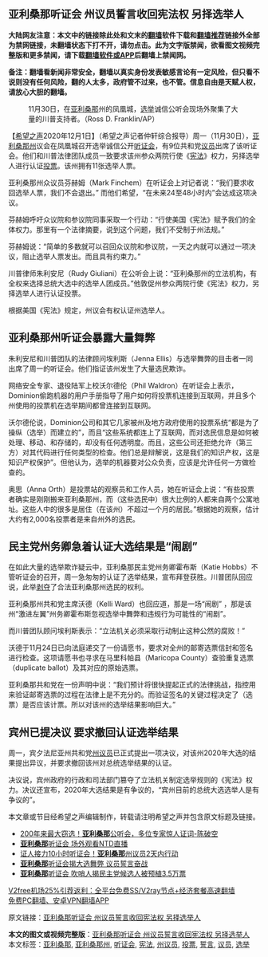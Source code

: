  <h2>亚利桑那听证会 州议员誓言收回宪法权 另择选举人</h2> <p class="notice"><b>大陆网友注意：本文中的链接除此处和文末的<a href="https://github.com/bannedbook/fanqiang" >翻墙</a>软件下载和<a href="https://github.com/killgcd/justmysocks/blob/master/README.md">翻墙推荐</a>链接外全部为禁网链接，未翻墙状态下打不开，请勿点击。此为文字版禁闻，欲看图文视频完整版和更多禁闻，请下载<a href="https://github.com/bannedbook/fanqiang">翻墙软件或APP</a>后翻墙上禁闻网。</p><p>备注：翻墙看新闻非常安全，翻墙以真实身份发表敏感言论有一定风险，但只看不说则没有任何风险，翻的人太多，政府管不过来，也不管。信息自由是天赋人权，请放心大胆的翻墙。</b></p>  <div class="entry"> <figure><figcaption>11月30日，在<a href="https://www.bannedbook.org/bnews/tag/%e4%ba%9a%e5%88%a9%e6%a1%91%e9%82%a3/" class="st_tag internal_tag" rel="tag" title="标签 亚利桑那 下的日志">亚利桑那</a>州的凤凰城，<a href="https://www.bannedbook.org/bnews/tag/%e9%80%89%e4%b8%be/" class="st_tag internal_tag" rel="tag" title="标签 选举 下的日志">选举</a>诚信公听会现场外聚集了大量的川普支持者。（Ross D. Franklin/AP）</figcaption></figure> <p>【<span class='wp_keywordlink_affiliate'><a href="https://www.soundofhope.org" title="希望之声" target="_blank">希望之声</a></span>2020年12月1日】（希望之声记者仲轩综合报导）周一（11月30日），<a href="https://www.bannedbook.org/bnews/tag/%E4%BA%9A%E5%88%A9%E6%A1%91%E9%82%A3%E5%B7%9E/" class="st_tag internal_tag" rel="tag" title="标签 亚利桑那州 下的日志">亚利桑那州</a>议会在凤凰城召开选举诚信公开<a href="https://www.bannedbook.org/bnews/tag/%e5%90%ac%e8%af%81%e4%bc%9a/" class="st_tag internal_tag" rel="tag" title="标签 听证会 下的日志">听证会</a>，有9位共和党<a href="https://www.bannedbook.org/bnews/tag/%e8%ae%ae%e5%91%98/" class="st_tag internal_tag" rel="tag" title="标签 议员 下的日志">议员</a>出席了该听证会。他们和川普法律团队成员一致要求该州参众两院行使《<a href="https://www.bannedbook.org/bnews/tag/%e5%ae%aa%e6%b3%95/" class="st_tag internal_tag" rel="tag" title="标签 宪法 下的日志">宪法</a>》权力，另择选举人进行认证<a href="https://www.bannedbook.org/bnews/tag/%E6%8A%95%E7%A5%A8/" class="st_tag internal_tag" rel="tag" title="标签 投票 下的日志">投票</a>。该州拥有11张选举人票。</p> <p>亚利桑那州众议员芬赫姆（Mark Finchem）在听证会上对记者说：“我们要求收回选举人票，我们不会退出。” 而他们希望，“在未来24至48小时内”会达成这项决议。</p> <p>芬赫姆呼吁众议院和参议院同事采取一个行动：“行使美国《宪法》赋予我们的全体权力。那里有一个法律摘要，说到这个问题，我们不受制于州法规。”</p> <p>芬赫姆说：“简单的多数就可以召回众议院和参议院，一天之内就可以通过一项决议，阻止选举人票发出。而且具有约束力。”</p>  <p>川普律师朱利安尼（Rudy Giuliani）在公听会上说：“亚利桑那州的立法机构，有全权来选择总统大选中的选举人团成员。”他敦促州参众两院行使《宪法》权力，另择选举人进行认证投票。</p> <p>根据美国《宪法》规定，州议会有权认证州选举人。</p> <h2>亚利桑那州听证会暴露大量舞弊</h2> <p>朱利安尼和川普团队的法律顾问埃利斯（Jenna Ellis）与选举舞弊的目击者一同出席了周一的听证会。他们指证该州发生了大量选民欺诈。</p> <p>网络安全专家、退役陆军上校沃尔德伦（Phil Waldron）在听证会上表示，Dominion偷跑机器的用户手册指导了用户如何将投票机连接到互联网，并且多个州使用的投票机在选举期间都曾连接到互联网。</p>  <p>沃尔德伦说，Dominion公司和其它几家被州及地方政府使用的投票系统“都是为了操纵（选举）而建立的”，而且“这些系统都连上了互联网，而对选民信息是如何被处理、移动、和存储的，却没有任何透明度。而且，这些公司还拒绝允许（第三方）对其代码进行任何类型的检查。他们总是辩解说，这是我们的知识产权，这是知识产权保护”。但他认为，选举的机器要对公众负责，应该是允许任何一方做检查的。</p> <p>奥思（Anna Orth）是投票站的观察员和工作人员，她在听证会上说：“有些投票者确实是刚刚搬来亚利桑那州，而（这些选民中）很大比例的人都来自两个公寓地址。这些人中的很多是居住（在该州）不超过一个月的居民。”根据她的观察，估计大约有2,000名投票者是来自州外的选民。</p> <h2>民主党州务卿急着认证大选结果是“闹剧”</h2> <p>在如此大量的选举欺诈疑云中，亚利桑那民主党州务卿霍布斯（Katie Hobbs）不管听证会的召开，周一急匆匆的认证了选举结果，宣布拜登获胜。川普团队回应说，此举<span class='wp_keywordlink'><a href="https://www.bannedbook.org/forum2/topic21.html" title="《剥夺》 黄建民 著" target="_blank">剥夺</a></span>了合法亚利桑那州选民的权利。</p> <p>亚利桑那州共和党主席沃德（Kelli Ward）也回应道，那是一场“闹剧” ，那是该州“激进左翼”州务卿霍布斯忽视选举中舞弊和违规行为可能性的“闹剧”。</p>  <p>而川普团队顾问埃利斯表示：“立法机关必须采取行动制止这种公然的腐败！”</p> <p>沃德于11月24日已向法庭递交了一份请愿书，要求对全州的邮寄选票信封和签名进行检查。这项请愿书也寻求在马里科帕县（Maricopa County）查验重复选票（duplicate ballot）及其对应的原始选票。</p> <p>亚利桑那共和党在一份声明中说：“我们预计将很快提起正式的法律挑战，指控用来验证邮寄选票的过程在法律上是不充分的。而验证签名的关键过程决定了（选票）是否应该计票。所以对该州的选举结果影响巨大。”</p> <h2>宾州已提决议 要求撤回认证选举结果</h2> <p>周一，宾夕法尼亚州共和党<a href="https://www.bannedbook.org/bnews/tag/%e5%b7%9e%e8%ae%ae%e5%91%98/" class="st_tag internal_tag" rel="tag" title="标签 州议员 下的日志">州议员</a>已正式提出一项决议，对该州2020年大选的结果提出异议，并要求撤回该州对总统选举结果的认证。</p>  <p>决议说，宾州政府的行政和司法部门篡夺了立法机关制定选举规则的《宪法》权力。决议还宣布，2020年大选结果是有争议的，“宾州目前的总统大选选举人是有争议的”。</p> <p>本文章或节目经希望之声编辑制作，转载请注明希望之声并包含原文标题及链接。</p> <ul class='op-related-articles' title='相关阅读'> <li><a href='https://www.bannedbook.org/bnews/taiwannews/20201201/1440360.html' target='_blank'>200年来最大窃选！<b>亚利桑那</b>公听会，多位专家惊人证词-陈破空</a></li> <li><a href='https://www.bannedbook.org/bnews/bannedvideo/20201201/1440356.html' target='_blank'><b>亚利桑那</b>听证会 场外观看NTD直播</a></li> <li><a href='https://www.bannedbook.org/bnews/taiwannews/20201201/1440350.html' target='_blank'>证人接力10小时听证会！<b>亚利桑那</b>州议员2天内行动</a></li> <li><a href='https://www.bannedbook.org/bnews/ssgc/20201201/1440335.html' target='_blank'><b>亚利桑那</b>听证会揭大选舞弊 议员誓言奋战</a></li> <li><a href='https://www.bannedbook.org/bnews/comments/20201201/1440330.html' target='_blank'><b>亚利桑那</b>听证会 吹哨人揭民主党候选人被预植3.5万票</a></li> </ul> <p class="texttj"> <a href="https://github.com/bannedbook/fanqiang/wiki/V2ray%E6%9C%BA%E5%9C%BA" target="_blank">V2free机场25%引荐返利：全平台免费SS/V2ray节点+经济套餐高速翻墙</a><br/> <a href="https://github.com/bannedbook/fanqiang/wiki/%E7%A6%81%E9%97%BB%E7%BD%91%E5%AE%89%E5%8D%93%E7%BF%BB%E5%A2%99%E6%96%B0%E9%97%BBAPP" target="_blank">免费PC翻墙、安卓VPN翻墙APP</a></p><p>原文链接：<a class="src_link"  href="https://www.soundofhope.org/post/448888" target="_blank">亚利桑那听证会 州议员誓言收回宪法权 另择选举人</a></p><a name='sharetosocial'></a>       <div><b>本文的图文或视频完整版</b>：<a href='https://www.bannedbook.org/bnews/comments/20201202/1440385.html'>亚利桑那听证会 州议员誓言收回宪法权 另择选举人</a></div>  </div><!--END ENTRY--> <div class="postfooter"> <div>本文标签：<a href="https://www.bannedbook.org/bnews/tag/%e4%ba%9a%e5%88%a9%e6%a1%91%e9%82%a3/" rel="tag">亚利桑那</a>, <a href="https://www.bannedbook.org/bnews/tag/%E4%BA%9A%E5%88%A9%E6%A1%91%E9%82%A3%E5%B7%9E/" rel="tag">亚利桑那州</a>, <a href="https://www.bannedbook.org/bnews/tag/%e5%90%ac%e8%af%81%e4%bc%9a/" rel="tag">听证会</a>, <a href="https://www.bannedbook.org/bnews/tag/%e5%ae%aa%e6%b3%95/" rel="tag">宪法</a>, <a href="https://www.bannedbook.org/bnews/tag/%e5%b7%9e%e8%ae%ae%e5%91%98/" rel="tag">州议员</a>, <a href="https://www.bannedbook.org/bnews/tag/%E6%8A%95%E7%A5%A8/" rel="tag">投票</a>, <a href="https://www.bannedbook.org/bnews/tag/%E8%AA%93%E8%A8%80/" rel="tag">誓言</a>, <a href="https://www.bannedbook.org/bnews/tag/%e8%ae%ae%e5%91%98/" rel="tag">议员</a>, <a href="https://www.bannedbook.org/bnews/tag/%e9%80%89%e4%b8%be/" rel="tag">选举</a></div>  </div><!--END POSTFOOTER--> 